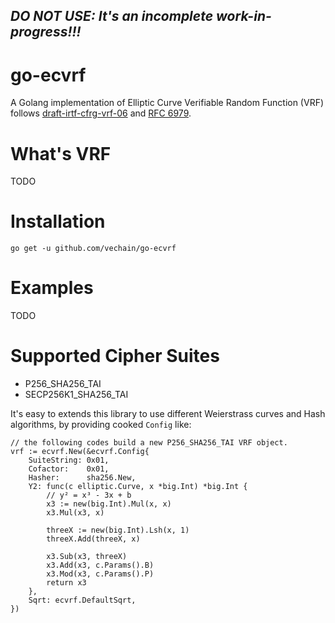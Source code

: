 ## *DO NOT USE: It's an incomplete work-in-progress!!!*

# go-ecvrf

A Golang implementation of Elliptic Curve Verifiable Random Function (VRF) follows [draft-irtf-cfrg-vrf-06](https://tools.ietf.org/id/draft-irtf-cfrg-vrf-06.html) and [RFC 6979](https://tools.ietf.org/html/rfc6979).

# What's VRF

TODO

# Installation

```
go get -u github.com/vechain/go-ecvrf
```

# Examples

TODO

# Supported Cipher Suites

* P256_SHA256_TAI 
* SECP256K1_SHA256_TAI

It's easy to extends this library to use different Weierstrass curves and Hash algorithms, by providing cooked `Config` like:

```golang
// the following codes build a new P256_SHA256_TAI VRF object.
vrf := ecvrf.New(&ecvrf.Config{
    SuiteString: 0x01,
    Cofactor:    0x01,
    Hasher:      sha256.New,
    Y2: func(c elliptic.Curve, x *big.Int) *big.Int {
        // y² = x³ - 3x + b
        x3 := new(big.Int).Mul(x, x)
        x3.Mul(x3, x)

        threeX := new(big.Int).Lsh(x, 1)
        threeX.Add(threeX, x)

        x3.Sub(x3, threeX)
        x3.Add(x3, c.Params().B)
        x3.Mod(x3, c.Params().P)
        return x3
    },
    Sqrt: ecvrf.DefaultSqrt,
})
```




